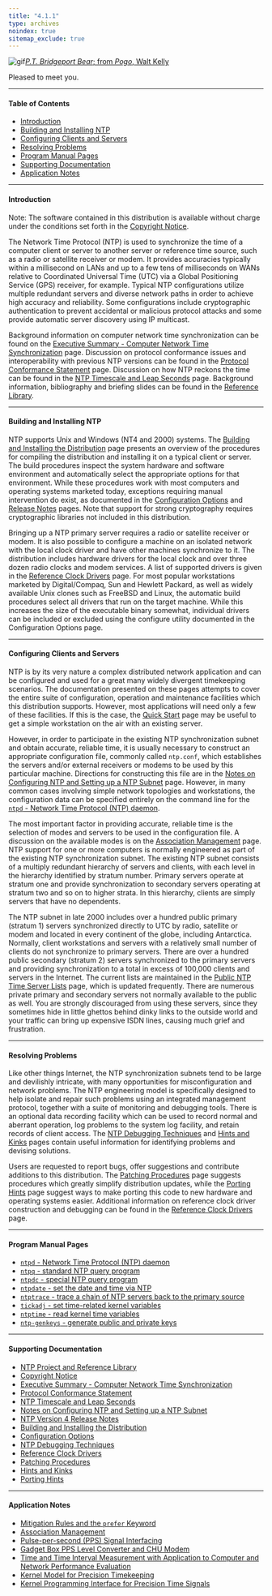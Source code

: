 ```yaml
---
title: "4.1.1"
type: archives
noindex: true 
sitemap_exclude: true
---
```


![gif](/documentation/pic/barnstable.gif)[_P.T. Bridgeport Bear_; from _Pogo_, Walt Kelly](/reflib/pictures/)

Pleased to meet you.  

* * *

#### Table of Contents

*  [Introduction](/documentation/4.1.1/#introduction)
*  [Building and Installing NTP](/documentation/4.1.1/#building-and-installing-ntp)
*  [Configuring Clients and Servers](/documentation/4.1.1/#configuring-clients-and-servers)
*  [Resolving Problems](/documentation/4.1.1/#resolving-problems)
*  [Program Manual Pages](/documentation/4.1.1/#program-manual-pages)
*  [Supporting Documentation](/documentation/4.1.1/#supporting-documentation)
*  [Application Notes](/documentation/4.1.1/#application-notes)

* * *

#### Introduction

Note: The software contained in this distribution is available without charge under the conditions set forth in the [Copyright Notice](/documentation/4.1.1/copyright/).

The Network Time Protocol (NTP) is used to synchronize the time of a computer client or server to another server or reference time source, such as a radio or satellite receiver or modem. It provides accuracies typically within a millisecond on LANs and up to a few tens of milliseconds on WANs relative to Coordinated Universal Time (UTC) via a Global Positioning Service (GPS) receiver, for example. Typical NTP configurations utilize multiple redundant servers and diverse network paths in order to achieve high accuracy and reliability. Some configurations include cryptographic authentication to prevent accidental or malicious protocol attacks and some provide automatic server discovery using IP multicast.

Background information on computer network time synchronization can be found on the [Executive Summary - Computer Network Time Synchronization](/documentation/4.1.1/exec/) page. Discussion on protocol conformance issues and interoperability with previous NTP versions can be found in the [Protocol Conformance Statement](/documentation/4.1.1/biblio/) page. Discussion on how NTP reckons the time can be found in the [NTP Timescale and Leap Seconds](/documentation/4.1.1/leap/) page. Background information, bibliography and briefing slides can be found in the [Reference Library](/reflib/).

* * *

#### Building and Installing NTP

NTP supports Unix and Windows (NT4 and 2000) systems. The [Building and Installing the Distribution](/documentation/4.1.1/build/) page presents an overview of the procedures for compiling the distribution and installing it on a typical client or server. The build procedures inspect the system hardware and software environment and automatically select the appropriate options for that environment. While these procedures work with most computers and operating systems marketed today, exceptions requiring manual intervention do exist, as documented in the [Configuration Options](/documentation/4.1.1/config/) and [Release Notes](/documentation/4.1.1/release/) pages. Note that support for strong cryptography requires cryptographic libraries not included in this distribution.

Bringing up a NTP primary server requires a radio or satellite receiver or modem. It is also possible to configure a machine on an isolated network with the local clock driver and have other machines synchronize to it. The distribution includes hardware drivers for the local clock and over three dozen radio clocks and modem services. A list of supported drivers is given in the [Reference Clock Drivers](/documentation/4.1.1/refclock/) page. For most popular workstations marketed by Digital/Compaq, Sun and Hewlett Packard, as well as widely available Unix clones such as FreeBSD and Linux, the automatic build procedures select all drivers that run on the target machine. While this increases the size of the executable binary somewhat, individual drivers can be included or excluded using the configure utility documented in the Configuration Options page.

* * *

#### Configuring Clients and Servers

NTP is by its very nature a complex distributed network application and can be configured and used for a great many widely divergent timekeeping scenarios. The documentation presented on these pages attempts to cover the entire suite of configuration, operation and maintenance facilities which this distribution supports. However, most applications will need only a few of these facilities. If this is the case, the [Quick Start](/documentation/4.1.1/quick/) page may be useful to get a simple workstation on the air with an existing server.

However, in order to participate in the existing NTP synchronization subnet and obtain accurate, reliable time, it is usually necessary to construct an appropriate configuration file, commonly called <code>ntp.conf</code>, which establishes the servers and/or external receivers or modems to be used by this particular machine. Directions for constructing this file are in the [Notes on Configuring NTP and Setting up a NTP Subnet](/documentation/4.1.1/notes/) page. However, in many common cases involving simple network topologies and workstations, the configuration data can be specified entirely on the command line for the [<code>ntpd</code> - Network Time Protocol (NTP) daemon](/documentation/4.1.1/ntpd/).

The most important factor in providing accurate, reliable time is the selection of modes and servers to be used in the configuration file. A discussion on the available modes is on the [Association Management](/documentation/4.1.1/assoc/) page. NTP support for one or more computers is normally engineered as part of the existing NTP synchronization subnet. The existing NTP subnet consists of a multiply redundant hierarchy of servers and clients, with each level in the hierarchy identified by stratum number. Primary servers operate at stratum one and provide synchronization to secondary servers operating at stratum two and so on to higher strata. In this hierarchy, clients are simply servers that have no dependents.

The NTP subnet in late 2000 includes over a hundred public primary (stratum 1) servers synchronized directly to UTC by radio, satellite or modem and located in every continent of the globe, including Antarctica. Normally, client workstations and servers with a relatively small number of clients do not synchronize to primary servers. There are over a hundred public secondary (stratum 2) servers synchronized to the primary servers and providing synchronization to a total in excess of 100,000 clients and servers in the Internet. The current lists are maintained in the [Public NTP Time Server Lists](https://support.ntp.org/Servers) page, which is updated frequently. There are numerous private primary and secondary servers not normally available to the public as well. You are strongly discouraged from using these servers, since they sometimes hide in little ghettos behind dinky links to the outside world and your traffic can bring up expensive ISDN lines, causing much grief and frustration.

* * *

#### Resolving Problems

Like other things Internet, the NTP synchronization subnets tend to be large and devilishly intricate, with many opportunities for misconfiguration and network problems. The NTP engineering model is specifically designed to help isolate and repair such problems using an integrated management protocol, together with a suite of monitoring and debugging tools. There is an optional data recording facility which can be used to record normal and aberrant operation, log problems to the system log facility, and retain records of client access. The [NTP Debugging Techniques](/documentation/4.1.1/debug/) and [Hints and Kinks](/documentation/4.1.1/hints/) pages contain useful information for identifying problems and devising solutions.

Users are requested to report bugs, offer suggestions and contribute additions to this distribution. The [Patching Procedures](/documentation/4.1.1/patches/) page suggests procedures which greatly simplify distribution updates, while the [Porting Hints](/documentation/4.1.1/porting/) page suggest ways to make porting this code to new hardware and operating systems easier. Additional information on reference clock driver construction and debugging can be found in the [Reference Clock Drivers](/documentation/4.1.1/refclock/) page.

* * *

#### Program Manual Pages

*   [<code>ntpd</code> - Network Time Protocol (NTP) daemon](/documentation/4.1.1/ntpd/)
*   [<code>ntpq</code> - standard NTP query program](/documentation/4.1.1/ntpq/)
*   [<code>ntpdc</code> - special NTP query program](/documentation/4.1.1/ntpdc/)
*   [<code>ntpdate</code> - set the date and time via NTP](/documentation/4.1.1/ntpdate/)
*   [<code>ntptrace</code> - trace a chain of NTP servers back to the primary source](/documentation/4.1.1/ntptrace/)
*   [<code>tickadj</code> - set time-related kernel variables](/documentation/4.1.1/tickadj/)
*   [<code>ntptime</code> - read kernel time variables](/documentation/4.1.1/ntptime/)
*   [<code>ntp-genkeys</code> - generate public and private keys](/documentation/4.1.1/genkeys/)

* * *

#### Supporting Documentation

*   [NTP Project and Reference Library](/reflib/ntp/)
*   [Copyright Notice](/documentation/4.1.1/copyright/)
*   [Executive Summary - Computer Network Time Synchronization](/documentation/4.1.1/exec/)
*   [Protocol Conformance Statement](/documentation/4.1.1/biblio/)
*   [NTP Timescale and Leap Seconds](/documentation/4.1.1/leap/)
*   [Notes on Configuring NTP and Setting up a NTP Subnet](/documentation/4.1.1/notes/)
*   [NTP Version 4 Release Notes](/documentation/4.1.1/release/)
*   [Building and Installing the Distribution](/documentation/4.1.1/build/)
*   [Configuration Options](/documentation/4.1.1/config/)
*   [NTP Debugging Techniques](/documentation/4.1.1/debug/)
*   [Reference Clock Drivers](/documentation/4.1.1/refclock/)
*   [Patching Procedures](/documentation/4.1.1/patches/)
*   [Hints and Kinks](/documentation/4.1.1/hints/)
*   [Porting Hints](/documentation/4.1.1/porting/)

* * *

#### Application Notes

*   [Mitigation Rules and the <code>prefer</code> Keyword](/documentation/4.1.1/prefer/)
*   [Association Management](/documentation/4.1.1/assoc/)
*   [Pulse-per-second (PPS) Signal Interfacing](/documentation/4.1.1/pps/)
*   [Gadget Box PPS Level Converter and CHU Modem](/documentation/4.1.1/gadget/)
*   [Time and Time Interval Measurement with Application to Computer and Network Performance Evaluation](/documentation/4.1.1/measure/)
*   [Kernel Model for Precision Timekeeping](/documentation/4.1.1/kern/)
*   [Kernel Programming Interface for Precision Time Signals](/documentation/4.1.1/kernpps/)